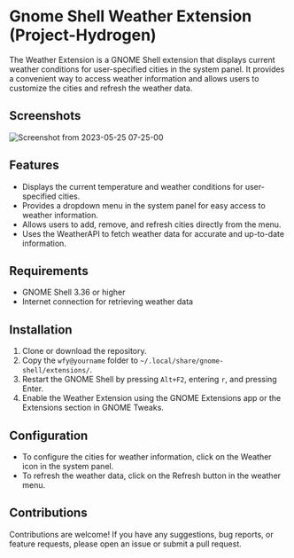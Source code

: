 # Gnome Shell Weather Extension (Project-Hydrogen)

The Weather Extension is a GNOME Shell extension that displays current weather conditions for user-specified cities in the system panel. It provides a convenient way to access weather information and allows users to customize the cities and refresh the weather data.

## Screenshots

![Screenshot from 2023-05-25 07-25-00](https://github.com/sandeep-sarma-24/Weather-For-You/assets/65862149/b6248739-b7fe-4a9c-a5a4-0c607d258a7b)

## Features

- Displays the current temperature and weather conditions for user-specified cities.
- Provides a dropdown menu in the system panel for easy access to weather information.
- Allows users to add, remove, and refresh cities directly from the menu.
- Uses the WeatherAPI to fetch weather data for accurate and up-to-date information.

## Requirements

- GNOME Shell 3.36 or higher
- Internet connection for retrieving weather data

## Installation

1. Clone or download the repository.
2. Copy the `wfy@yourname` folder to `~/.local/share/gnome-shell/extensions/`.
3. Restart the GNOME Shell by pressing `Alt+F2`, entering `r`, and pressing Enter.
4. Enable the Weather Extension using the GNOME Extensions app or the Extensions section in GNOME Tweaks.

## Configuration

- To configure the cities for weather information, click on the Weather icon in the system panel.
- To refresh the weather data, click on the Refresh button in the weather menu.

## Contributions

Contributions are welcome! If you have any suggestions, bug reports, or feature requests, please open an issue or submit a pull request.



